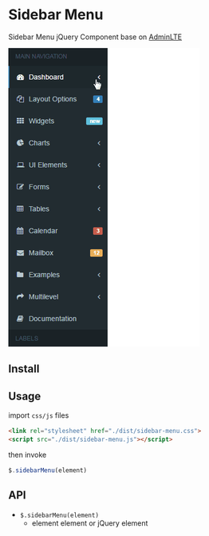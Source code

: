 # Sidebar Menu

Sidebar Menu jQuery Component base on [AdminLTE](https://github.com/almasaeed2010/AdminLTE)

![](./screen.gif)

## Install

## Usage

import `css/js` files

```html
<link rel="stylesheet" href="./dist/sidebar-menu.css">
<script src="./dist/sidebar-menu.js"></script>
```

then invoke

```js
$.sidebarMenu(element)
```

## API

- `$.sidebarMenu(element)`
  - element element or jQuery element

